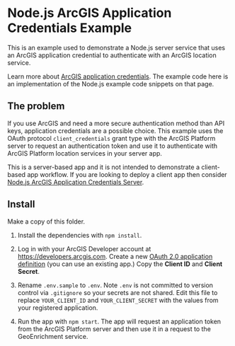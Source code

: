 # Node.js ArcGIS Application Credentials Example

This is an example used to demonstrate a Node.js server service that uses an ArcGIS application credential to authenticate with an ArcGIS location service.

Learn more about [ArcGIS application credentials](https://developers.arcgis.com/documentation/mapping-apis-and-services/security/app-credential-authentication/). The example code here is an implementation of the Node.js example code snippets on that page.

## The problem

If you use ArcGIS and need a more secure authentication method than API keys, application credentials are a possible choice. This example uses the OAuth protocol `client_credentials` grant type with the ArcGIS Platform server to request an authentication token and use it to authenticate with ArcGIS Platform location services in your server app.

This is a server-based app and it is not intended to demonstrate a client-based app workflow. If you are looking to deploy a client app then consider [Node.js ArcGIS Application Credentials Server](../nodejs-app-token-server-demo/README.md).

## Install

Make a copy of this folder.

1. Install the dependencies with `npm install`.

2. Log in with your ArcGIS Developer account at https://developers.arcgis.com. Create a new [OAuth 2.0 application definition](https://developers.arcgis.com/applications) (you can use an existing app.) Copy the **Client ID** and **Client Secret**.

3. Rename `.env.sample` to `.env`. Note `.env` is not committed to version control via `.gitignore` so your secrets are not shared. Edit this file to replace `YOUR_CLIENT_ID` and `YOUR_CLIENT_SECRET` with the values from your registered application.

4. Run the app with `npm start`. The app will request an application token from the ArcGIS Platform server and then use it in a request to the GeoEnrichment service.
